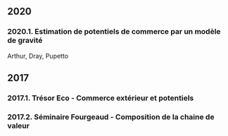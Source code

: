 ## 2020
### 2020.1. Estimation de potentiels de commerce par un modèle  de gravité 
Arthur, Dray, Pupetto

## 2017
### 2017.1. Trésor Eco - Commerce extérieur et potentiels
### 2017.2. Séminaire Fourgeaud - Composition de la chaine de valeur
